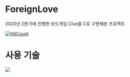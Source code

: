 # ForeignLove
2020년 2분기에 진행한 보드게임 Clue를 C로 구현해본 프로젝트

[![HitCount](http://hits.dwyl.com/wooserk/Clue.svg)](http://hits.dwyl.com/wooserk/Clue)

# 사용 기술
<img src="https://img.shields.io/badge/C-A8B9CC?style=flat-square&logo=C&logoColor=white"/></a>
